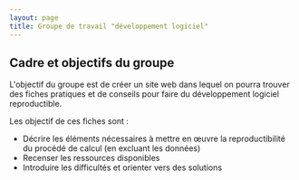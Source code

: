 ```yaml
---
layout: page
title: Groupe de travail "développement logiciel"
---
```


## Cadre et objectifs du groupe
L'objectif du groupe est de créer un site web dans lequel on pourra trouver des fiches pratiques et de conseils pour faire du développement logiciel reproductible.

Les objectif de ces fiches sont :

* Décrire les éléments nécessaires à mettre en œuvre la reproductibilité du procédé de calcul (en excluant les données)
* Recenser les ressources disponibles
* Introduire les difficultés et orienter vers des solutions
